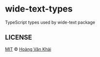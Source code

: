 # wide-text-types

TypeScript types used by wide-text package

## LICENSE

[MIT](https://git.io/fxKXN) © [Hoàng Văn Khải](https://github.com/KSXGitHub)
